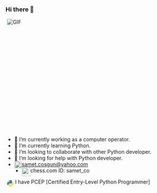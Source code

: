 ### Hi there 👋

<img align="right" alt="GIF" src="https://forumsmile.net/u/2/8/6/286bb348000aecc59286d74ac3eefa31.gif?raw=true" width="500" height="320" />

- 🔭 I’m currently working as a computer operator.
- 🌱 I’m currently learning Python.
- 👯  I’m looking to collaborate with other Python developer.
- 🤔 I’m looking for help with Python developer.
- <img align="left" height="20" width="20" src="https://cdn.jsdelivr.net/npm/simple-icons@v4/icons/gmail.svg" /> samet.cosgun@yahoo.com
- <img align="left" height="24" width="24" src="https://cdn4.iconfinder.com/data/icons/landing-page/100/landing_page-16-1024.png" /> chess.com ID: samet_co


<img align="left" alt="Python" width="26px" src="https://raw.githubusercontent.com/github/explore/cebd63002168a05a6a642f309227eefeccd92950/topics/python/python.png" /> I have PCEP  [Certified Entry-Level Python Programmer]




